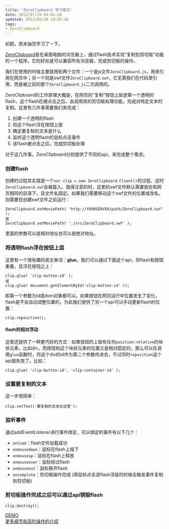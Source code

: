 ```yaml
---
title: 'ZeroClipboard 学习笔记'
date: 2012/07/29 04:41:20
updated: 2012/08/20 10:45:48
tags:
- ZeroClipboard
---
```


如题，周末抽空学习了一下。

[ZeroClipboard](https://github.com/jonrohan/ZeroClipboard/)是在桌面电脑的浏览器上，通过flash技术实现“复制到剪切板”功能的一个程序。它的好处是可以兼容所有浏览器，完成剪切板的操作。

我们在使用的时候主要就用到两个文件：一个是js文件`ZeroClipboard.js`，用来引用在网页中；另一个则是swf文件`ZeroClipboard.swf`，它无需我们在代码里引用，而是被之前的那个`ZeroClipboard.js`二次调用的。

ZeroClipboard的工作原理大概是，在网页的“复制”按钮上层遮罩一个透明的flash，这个flash在被点击之后，会调用其的剪切板处理功能，完成对特定文本的复制。这里有几件事需要我们来完成：

1. 创建一个透明的flash
2. 将这个flash浮在按钮上层
3. 确定要复制的文本是什么
4. 监听这个透明flash的鼠标点击事件
5. 该flash被点击之后，完成剪切板处理

对于这几件事，ZeroClipboard分别提供了不同的api，来完成整个需求。

<!--more-->

### 创建flash

创建的过程其实就是一个`var clip = new ZeroClipboard.Client()`的过程，这时`ZeroClipboard.swf`会被载入。值得注意的时，这里的swf文件默认需要放在和网页相同的目录下，且文件名固定。如果我们需要移动这个swf文件的位置或改名，则需要在创建swf文件之前运行：

    ZeroClipboard.setMoviePath( 'http://YOURSERVER/path/ZeroClipboard.swf' );
    或
    ZeroClipboard.setMoviePath( './src/ZeroClipboard.swf' );

里面的参数可以是相对地址也可以是绝对地址。

### 将透明flash浮在按钮上层

这里有一个很有趣的英文单词：__glue__。我们可以通过下面这个api，将flash和按钮重叠，且浮在按钮之上：

    clip.glue( 'clip-button-id' );
    或
    clip.glue( document.getElementById('clip-button-id' ));

即第一个参数为id或dom对象都可以。如果按钮在网页运行中位置发生了变化，flash是不会自动调整位置的，为此我们提供了另一个api可以手动更新flash的位置：

    clip.reposition();

#### flash的相对浮动

这里还提供了一种更巧妙的方式：如果按钮的上层有任何`position:relative`的块状元素，比如div，而按钮和这个块状元素的位置又是相对固定的，那么可以在调用`glue`函数时，将这个div的id作为第二个参数传进去，不过同时`reposition`这个api就失效了。比如：

    clip.glue( 'clip-button-id', 'clip-container-id' );

### 设置要复制的文本

这一步很简单：

    clip.setText('要复制的文本在这里');

### 监听事件

通过addEventListener进行事件绑定，可以绑定的事件有以下几个：

* `onload`：flash文件加载成功
* `onmousedown`：鼠标在flash上按下
* `onmouseup`：鼠标在flash上释放
* `onmouseover`：鼠标经过flash
* `onmouseout`：鼠标移开flash
* `oncomplete`：剪切板操作完成 (用鼠标点击该flash浮层的时候会触发事件复制到剪切板)

### 剪切板操作完成之后可以通过api销毁flash

    clip.destroy();

[DEMO](http://bowser.effectgames.com/%7Ejhuckaby/zeroclipboard/)  
[更多细节和高阶操作的介绍](https://github.com/jonrohan/ZeroClipboard/blob/master/docs/instructions.md)